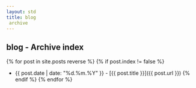 ```yaml
---
layout: std
title: blog
 archive
---
```


<div class="page-header">
 <h2>blog
 - Archive index</h2>
</div>

{% for post in site.posts reverse %}
{% if post.index != false %}
* {{ post.date | date: "%d.%m.%Y" }} - [{{ post.title }}]({{ post.url }})
{% endif %}
{% endfor %}
